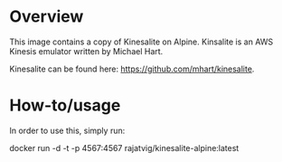 # Overview

This image contains a copy of Kinesalite on Alpine.
Kinsalite is an AWS Kinesis emulator written by Michael Hart.

Kinesalite can be found here: https://github.com/mhart/kinesalite.

# How-to/usage

In order to use this, simply run:

docker run -d -t -p 4567:4567 rajatvig/kinesalite-alpine:latest
